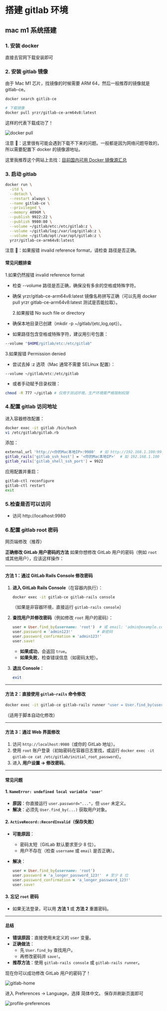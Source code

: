 # 搭建 gitlab 环境

## mac m1 系统搭建

### 1. 安装 docker

直接去官网下载安装即可

### 2. 安装 gitlab 镜像

由于 Mac M1 芯片，找镜像的时候需要 ARM 64，然后一般推荐的镜像就是 gitlab-ce。

```bash
docker search gitlib-ce

# 下载镜像
docker pull yrzr/gitlab-ce-arm64v8:latest

```

这样的代表下载成功了！

![docker pull](docker-pull.png)

注意 📢：这里很有可能会遇到下载不下来的问题。一般都是因为网络问题导致的，所以需要配置下 docker 的镜像源地址。

这里我推荐这个网站上去找：[目前国内可用 Docker 镜像源汇总](https://www.coderjia.cn/archives/dba3f94c-a021-468a-8ac6-e840f85867ea)

### 3. 启动 gitlab

```bash
docker run \
  -itd \
  --detach \
  --restart always \
  --name gitlab-ce \
  --privileged \
  --memory 4096M \
  --publish 9922:22 \
  --publish 9980:80 \
  --volume ~/gitlab/etc:/etc/gitlab:z \
  --volume ~/gitlab/log:/var/log/gitlab:z \
  --volume ~/gitlab/opt:/var/opt/gitlab:z \
  yrzr/gitlab-ce-arm64v8:latest
```

注意 📢：如果报错 invalid reference format，请检查 路径是否正确。

#### 常见问题排查

1.如果仍然报错 invalid reference format

- 检查 --volume 路径是否正确，确保没有多余的空格或特殊字符。

- 确保 yrzr/gitlab-ce-arm64v8:latest 镜像名称拼写正确（可以先用 docker pull yrzr gitlab-ce-arm64v8:latest 测试是否能拉取）。

  2.如果报错 No such file or directory

- 确保本地目录已创建（mkdir -p ~/gitlab/{etc,log,opt}）。

- 如果路径包含空格或特殊字符，建议用引号包裹：

```bash
--volume "$HOME/gitlab/etc:/etc/gitlab"
```

3.如果报错 Permission denied

- 尝试去掉 :z 选项（Mac 通常不需要 SELinux 配置）：

`--volume ~/gitlab/etc:/etc/gitlab`

- 或者手动赋予目录权限：

```bash
chmod -R 777 ~/gitlab # 仅用于测试环境，生产环境需严格限制权限
```

### 4.配置 gitlab 访问地址

进入容器修改配置：

```bash
docker exec -it gitlab /bin/bash
vi /etc/gitlab/gitlab.rb
```

添加：

```bash
external_url 'http://<你的Mac本地IP>:9980'  # 如 http://192.168.1.100:9980
gitlab_rails['gitlab_ssh_host'] = '<你的Mac本地IP>'  # 如 192.168.1.100
gitlab_rails['gitlab_shell_ssh_port'] = 9922
```

应用配置并重启：

```bash
gitlab-ctl reconfigure
gitlab-ctl restart
exit
```

### 5.检查是否可以访问

- 访问 http://localhost:9980

### 6.配置 gitlab root 密码

网页端修改（推荐）

**正确修改 GitLab 用户密码的方法**
如果你想修改 GitLab 用户的密码（例如 `root` 或其他用户），应该这样操作：

---

#### **方法 1：通过 GitLab Rails Console 修改密码**

1. **进入 GitLab Rails Console**（在容器内执行）：

   ```bash
   docker exec -it gitlab-ce gitlab-rails console
   ```

   （如果是非容器环境，直接运行 `gitlab-rails console`）

2. **查找用户并修改密码**（例如修改 `root` 用户的密码）：

   ```ruby
   user = User.find_by(username: 'root')  # 或 email: 'admin@example.com'
   user.password = 'admin123!'           # 新密码
   user.password_confirmation = 'admin123!'
   user.save!
   ```

   - **如果成功**，会返回 `true`。
   - **如果失败**，检查错误信息（如密码太短）。

3. **退出 Console**：

   ```ruby
   exit
   ```

---

#### **方法 2：直接使用 `gitlab-rails` 命令修改**

```bash
docker exec -it gitlab-ce gitlab-rails runner "user = User.find_by(username: 'root'); user.password = 'admin123!'; user.password_confirmation = 'admin123!'; user.save!"
```

（适用于脚本自动化修改）

---

#### **方法 3：通过 Web 界面修改**

1. 访问 `http://localhost:9980`（或你的 GitLab 地址）。
2. 使用 `root` 账户登录（初始密码在容器日志里找，或运行 `docker exec -it gitlab-ce cat /etc/gitlab/initial_root_password`）。
3. 进入 **用户设置 → 修改密码**。

---

#### **常见问题**

#### **1. `NameError: undefined local variable 'user'`**

- **原因**：你直接运行 `user.password="..."`，但 `user` 未定义。
- **解决**：必须先 `User.find_by(...)` 获取用户对象。

#### **2. `ActiveRecord::RecordInvalid`（保存失败）**

- **可能原因**：
  - 密码太短（GitLab 默认要求至少 8 位）。
  - 用户不存在（检查 `username` 或 `email` 是否正确）。
- **解决**：

  ```ruby
  user = User.find_by(username: 'root')
  user.password = 'a_longer_password_123!'  # 至少 8 位
  user.password_confirmation = 'a_longer_password_123!'
  user.save!
  ```

#### **3. 忘记 `root` 密码**

- 如果无法登录，可以用 **方法 1** 或 **方法 2** 重置密码。

---

#### **总结**

- **错误原因**：直接使用未定义的 `user` 变量。
- **正确做法**：
  - 先 `User.find_by` 查找用户。
  - 再修改密码并 `save!`。
- **推荐方法**：使用 `gitlab-rails console` 或 `gitlab-rails runner`。

现在你可以成功修改 GitLab 用户的密码了！

![gitlab-home](gitlab-home.png)

进入 Preferences → Language，选择 简体中文。 保存并刷新页面即可

![profile-preferences](profile-preferences.png)
